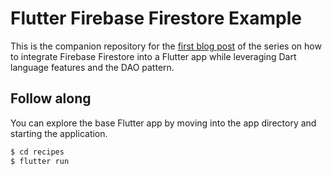 # Flutter Firebase Firestore Example

This is the companion repository for the [first blog post](https://www.expressflow.com/blog/posts/flutter-firebase-firestore-example-part1) of the series on how to integrate Firebase Firestore into a Flutter app while leveraging Dart language features and the DAO pattern.

## Follow along

You can explore the base Flutter app by moving into the app directory and starting the application.

```bash
$ cd recipes
$ flutter run
```
